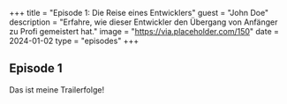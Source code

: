 +++
title = "Episode 1: Die Reise eines Entwicklers"
guest = "John Doe"
description = "Erfahre, wie dieser Entwickler den Übergang von Anfänger zu Profi gemeistert hat."
image = "https://via.placeholder.com/150"
date = 2024-01-02
type = "episodes" 
+++

## Episode 1

Das ist meine Trailerfolge!
